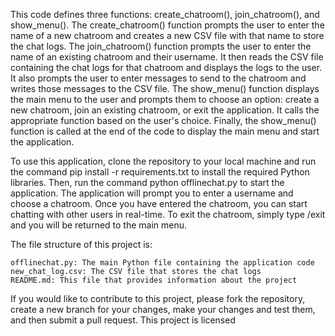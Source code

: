 This code defines three functions: create_chatroom(), join_chatroom(), and show_menu(). The create_chatroom() function prompts the user to enter the name of a new chatroom and creates a new CSV file with that name to store the chat logs. The join_chatroom() function prompts the user to enter the name of an existing chatroom and their username. It then reads the CSV file containing the chat logs for that chatroom and displays the logs to the user. It also prompts the user to enter messages to send to the chatroom and writes those messages to the CSV file. The show_menu() function displays the main menu to the user and prompts them to choose an option: create a new chatroom, join an existing chatroom, or exit the application. It calls the appropriate function based on the user's choice. Finally, the show_menu() function is called at the end of the code to display the main menu and start the application.

To use this application, clone the repository to your local machine and run the command pip install -r requirements.txt to install the required Python libraries. Then, run the command python offlinechat.py to start the application. The application will prompt you to enter a username and choose a chatroom. Once you have entered the chatroom, you can start chatting with other users in real-time. To exit the chatroom, simply type /exit and you will be returned to the main menu.

The file structure of this project is:

    offlinechat.py: The main Python file containing the application code
    new_chat_log.csv: The CSV file that stores the chat logs
    README.md: This file that provides information about the project

If you would like to contribute to this project, please fork the repository, create a new branch for your changes, make your changes and test them, and then submit a pull request. This project is licensed
